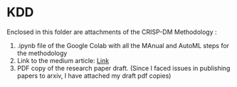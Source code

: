 # KDD

Enclosed in this folder are attachments of the CRISP-DM Methodology :
1. .ipynb file of the Google Colab with all the MAnual and AutoML steps for the methodology
2. Link to the medium article: [Link](https://addy07.medium.com/rhythms-of-discovery-a-comparative-dance-through-music-descriptions-using-manual-and-automated-7295cad2a9f3)
3. PDF copy of the research paper draft. (Since I faced issues in publishing papers to arxiv, I have attached my draft pdf copies)
